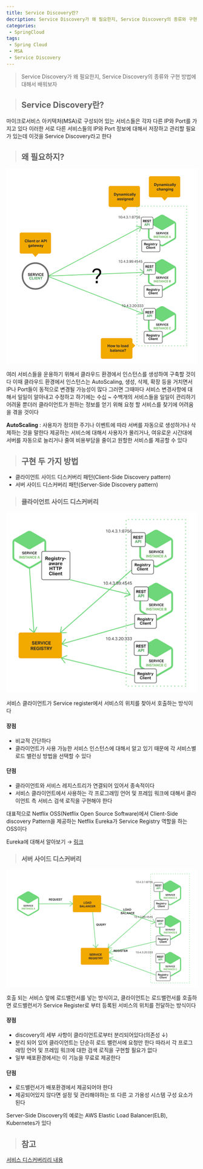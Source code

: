 ```yaml
---
title: Service Discovery란?
decription: Service Discovery가 왜 필요한지, Service Discovery의 종류와 구현 방법에 대해서 배워보자
categories:
 - SpringCloud
tags:
 - Spring Cloud
 - MSA
 - Service Discovery
---
```


> Service Discovery가 왜 필요한지, Service Discovery의 종류와 구현 방법에 대해서 배워보자

> ## Service Discovery란?

마이크로서비스 아키텍처(MSA)로 구성되어 있는 서비스들은 각자 다른 IP와 Port를 가지고 있다 이러한 서로 다른 서비스들의 IP와 Port 정보에 대해서 저장하고 관리할 필요가 있는데 이것을 Service Discovery라고 한다

> ## 왜 필요하지?

![why service discovery](/assets/postImages/ServiceDiscoveryConcept/why%20service%20discovery.png)

여러 서비스들을 운용하기 위해서 클라우드 환경에서 인스턴스를 생성하여 구축할 것이다 이때 클라우드 환경에서 인스턴스는 AutoScaling, 생성, 삭제, 확장 등을 거치면서 IP나 Port들이 동적으로 변경될 가능성이 많다 그러면 그때마다 서비스 변경사항에 대해서 일일이 알아내고 수정하고 하기에는 수십 ~ 수백개의 서비스들을 일일이 관리하기 어려울 뿐더러 클라이언트가 원하는 정보를 얻기 위해 요청 할 서비스를 찾기에 어려움을 겪을 것이다

**AutoScaling** : 사용자가 정의한 주기나 이벤트에 따라 서버를 자동으로 생성하거나 삭제하는 것을 말한다 제공하는 서비스에 대해서 사용자가 몰리거나, 여유로운 시간대에 서버를 자동으로 늘리거나 줄여 비용부담을 줄이고 원할한 서비스를 제공할 수 있다

> ## 구현 두 가지 방법

- 클라이언트 사이드 디스커버리 패턴(Client-Side Discovery pattern)
- 서버 사이드 디스커버리 패턴(Server-Side Discovery pattern)

> ### 클라이언트 사이드 디스커버리

![client-side discovery](/assets/postImages/ServiceDiscoveryConcept/client-side%20discovery.png)

서비스 클라이언트가 Service register에서 서비스의 위치를 찾아서 호출하는 방식이다

#### 장점
- 비교적 간단하다
- 클라이언트가 사용 가능한 서비스 인스턴스에 대해서 알고 있기 때문에 각 서비스별 로드 밸런싱 방법을 선택할 수 있다

#### 단점
- 클라이언트와 서비스 레지스트리가 연결되어 있어서 종속적이다
- 서비스 클라이언트에서 사용하는 각 프로그래밍 언어 및 프레임 워크에 대해서 클라이언트 측 서비스 검색 로직을 구현해야 한다

대표적으로 Netflix OSS(Netflix Open Source Software)에서 Client-Side discovery Pattern을 제공하는 Netflix Eureka가 Service Registry 역할을 하는 OSS이다

Eureka에 대해서 알아보기 → [링크](https://mangchhe.github.io/springcloud/2021/04/06/SpringCloudNetflixEureka/)

> ### 서버 사이드 디스커버리

![server-side discovery](/assets/postImages/ServiceDiscoveryConcept/server-side%20discovery.png)

호출 되는 서비스 앞에 로드밸런서를 넣는 방식이고, 클라이언트는 로드밸런서를 호출하면 로드밸런서가 Service Register로 부터 등록된 서비스의 위치를 전달하는 방식이다

#### 장점
- discovery의 세부 사항이 클라이언트로부터 분리되어있다(의존성 ↓)
- 분리 되어 있어 클라이언트는 단순히 로드 밸런서에 요청만 한다 따라서 각 프로그래밍 언어 및 프레임 워크에 대한 검색 로직을 구현할 필요가 없다
- 일부 배포환경에서는 이 기능을 무료로 제공한다

#### 단점
- 로드밸런서가 배포환경에서 제공되어야 한다
- 제공되어있지 않다면 설정 및 관리해야하는 또 다른 고 가용성 시스템 구성 요소가 된다

Server-Side Discovery의 예로는 AWS Elastic Load Balancer(ELB), Kubernetes가 있다

> ## 참고

[서비스 디스커버리리 내용](https://www.nginx.com/blog/service-discovery-in-a-microservices-architecture/)
